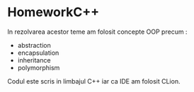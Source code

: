 # HomeworkC++
In rezolvarea acestor teme am folosit concepte OOP precum :
- abstraction
- encapsulation
- inheritance
- polymorphism

Codul este scris in limbajul C++ iar ca IDE am folosit CLion.
